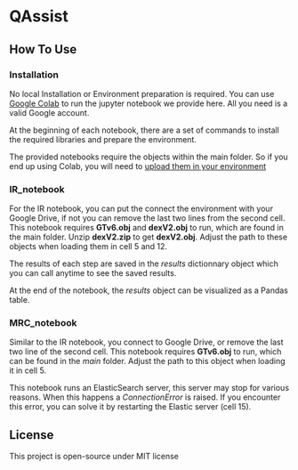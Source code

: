# QAssist



## How To Use

### Installation

No local Installation or Environment preparation is required. You can use [Google Colab](https://colab.research.google.com/) to run the jupyter notebook we provide here. All you need is a valid Google account.

At the beginning of each notebook, there are a set of commands to install the required libraries and prepare the environment.

The provided notebooks require the objects within the main folder. So if you end up using Colab, you will need to [upload them in your environment](https://neptune.ai/blog/google-colab-dealing-with-files)

### IR_notebook

For the IR notebook, you can put the connect the environment with your Google Drive, if not you can remove the last two lines from the second cell.
This notebook requires **GTv6.obj** and **dexV2.obj** to run, which are found in the main folder. Unzip **dexV2.zip** to get **dexV2.obj**.
Adjust the path to these objects when loading them in cell 5 and 12.

The results of each step are saved in the *results* dictionnary object which you can call anytime to see the saved results.

At the end of the notebook, the *results* object can be visualized as a Pandas table.

### MRC_notebook

Similar to the IR notebook, you connect to Google Drive, or remove the last two line of the second cell. 
This notebook requires **GTv6.obj** to run, which can be found in the *main* folder. 
Adjust the path to this object when loading it in cell 5.

This notebook runs an ElasticSearch server, this server may stop for various reasons. 
When this happens a *ConnectionError* is raised. If you encounter this error, you can solve it by restarting the Elastic server (cell 15).

## License

This project is open-source under MIT license
